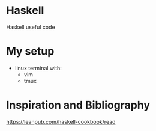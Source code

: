 # Haskell
Haskell useful code

# My setup
 - linux terminal with:
   - vim
   - tmux

# Inspiration and Bibliography
https://leanpub.com/haskell-cookbook/read
